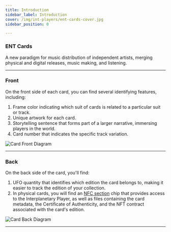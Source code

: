 ```yaml
---
title: Introduction
sidebar_label: Introduction
cover: /img/int-players/ent-cards-cover.jpg
sidebar_position: 0

---
```


### ENT Cards

A new paradigm for music distribution of independent artists, merging physical and digital releases, music making, and listening.

---

### Front

On the front side of each card, you can find several identifying features, including:

1. Frame color indicating which suit of cards is related to a particular suit or track.
2. Unique artwork for each card.
3. Storytelling sentence that forms part of a larger narrative, immersing players in the world.
4. Card number that indicates the specific track variation.

![Card Front Diagram](/img/ent-cards/01_card-front.png)

---

### Back

On the back side of the card, you'll find:

1. UFO quantity that identifies which edition the card belongs to, making it easier to track the edition of your collection.
2. In physical cards, you will find an [NFC section](/docs/user-guide/02-ent-cards/03-nfc.md) chip that provides access to the Interplanetary Player, as well as files containing the card metadata, the Certificate of Authenticity, and the NFT contract associated with the card's edition.

![Card Back Diagram](/img/ent-cards/02_card-back.png)

---

